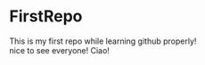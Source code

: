 # FirstRepo
This is my first repo while learning github properly!
</br>
nice to see everyone! Ciao!
